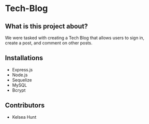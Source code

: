 # Tech-Blog

## What is this project about?

We were tasked with creating a Tech Blog that allows users to sign in, create a post, and comment on other posts.

## Installations

* Express.js
* Node.js
* Sequelize
* MySQL
* Bcrypt

## Contributors

* Kelsea Hunt